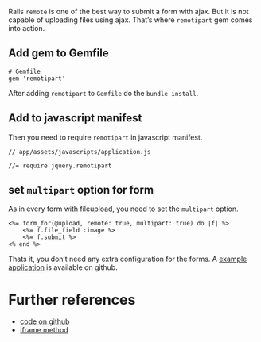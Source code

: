 Rails `remote` is one of the best way to submit a form with ajax. But it is not capable of uploading files using ajax. That’s where `remotipart` gem comes into action.

Add gem to Gemfile
------------------

    # Gemfile
    gem 'remotipart'

After adding `remotipart` to `Gemfile` do the `bundle install`.

Add to javascript manifest
--------------------------

Then you need to require `remotipart` in javascript manifest.

    // app/assets/javascripts/application.js

    //= require jquery.remotipart

set `multipart` option for form
-------------------------------

As in every form with fileupload, you need to set the `multipart` option.

    <%= form_for(@upload, remote: true, multipart: true) do |f| %>
        <%= f.file_field :image %>
        <%= f.submit %>
    <% end %>

Thats it, you don’t need any extra configuration for the forms. A [example application](https://github.com/revathskumar/rails-ajax-upload) is available on github.

Further references
==================

-   [code on github](https://github.com/JangoSteve/remotipart)
-   [iframe method](http://www.alfajango.com/blog/ajax-file-uploads-with-the-iframe-method/)
